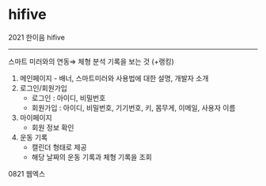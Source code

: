 # hifive
2021 한이음 hifive

---

스마트 미러와의 연동⇒ 체형 분석 기록을 보는 것 (+랭킹)

1. 메인페이지 - 배너, 스마트미러와 사용법에 대한 설명, 개발자 소개
2. 로그인/회원가입
    - 로그인 : 아이디, 비밀번호
    - 회원가입 : 아이디, 비밀번호, 기기번호, 키, 몸무게, 이메일, 사용자 이름
3. 마이페이지
    - 회원 정보 확인
4. 운동 기록
    - 캘린더 형태로 제공
    - 해당 날짜의 운동 기록과 체형 기록을 조회

0821 웹엑스

